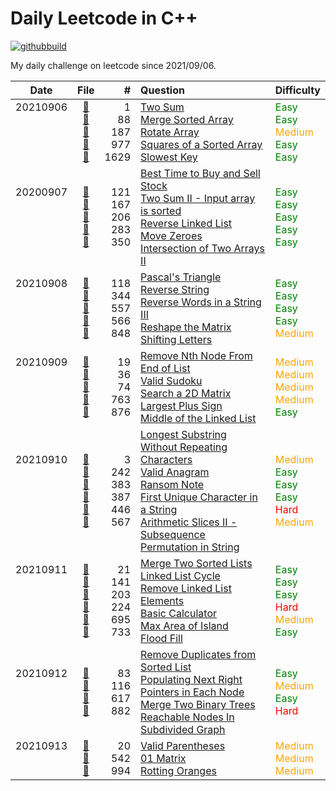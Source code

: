 # Daily Leetcode in C++
[![githubbuild](https://github.com/vNaonLu/Daily_LeetCode/actions/workflows/test.yml/badge.svg)](https://github.com/vNaonLu/Daily_LeetCode/actions) 

My daily challenge on leetcode since 2021/09/06.

|Date|File|# |Question|Difficulty|
|:----:|:--:|-:|:--------|:--------|
|20210906<br><br><br><br><br>|[📄](https://github.com/vNaonLu/Daily_LeetCode/blob/master/src/q0088.hpp)<br>[📄](https://github.com/vNaonLu/Daily_LeetCode/blob/master/src/q0001.hpp)<br>[📄](https://github.com/vNaonLu/Daily_LeetCode/blob/master/src/q0187.hpp)<br>[📄](https://github.com/vNaonLu/Daily_LeetCode/blob/master/src/q0977.hpp)<br>[📄](https://github.com/vNaonLu/Daily_LeetCode/blob/master/src/q1629.hpp)<br>|1<br>88<br>187<br>977<br>1629|[Two Sum](https://leetcode.com/problems/two-sum/)<br>[Merge Sorted Array](https://leetcode.com/problems/merge-sorted-array/)<br>[Rotate Array](https://leetcode.com/problems/rotate-array/)<br>[Squares of a Sorted Array](https://leetcode.com/problems/squares-of-a-sorted-array/)<br>[Slowest Key](https://leetcode.com/problems/slowest-key/)|<span style="color:green">Easy</span><br><span style="color:green">Easy</span><br><span style="color:orange">Medium</span><br><span style="color:green">Easy</span><br><span style="color:green">Easy</span><br>|
|20200907<br><br><br><br><br>|[📄](https://github.com/vNaonLu/Daily_LeetCode/blob/master/src/q0121.hpp)<br>[📄](https://github.com/vNaonLu/Daily_LeetCode/blob/master/src/q0167.hpp)<br>[📄](https://github.com/vNaonLu/Daily_LeetCode/blob/master/src/q0206.hpp)<br>[📄](https://github.com/vNaonLu/Daily_LeetCode/blob/master/src/q0283.hpp)<br>[📄](https://github.com/vNaonLu/Daily_LeetCode/blob/master/src/q0350.hpp)|121<br>167<br>206<br>283<br>350|[Best Time to Buy and Sell Stock](https://leetcode.com/problems/best-time-to-buy-and-sell-stock/)<br>[Two Sum II - Input array is sorted](https://leetcode.com/problems/two-sum-ii---input-array-is-sorted/)<br>[Reverse Linked List](https://leetcode.com/problems/reverse-linked-list/)<br>[Move Zeroes](https://leetcode.com/problems/move-zeroes/)<br>[Intersection of Two Arrays II](https://leetcode.com/problems/intersection-of-two-arrays-ii/)|<span style="color:green">Easy</span><br><span style="color:green">Easy</span><br><span style="color:green">Easy</span><br><span style="color:green">Easy</span><br><span style="color:green">Easy</span>|
|20210908<br><br><br><br><br>|[📄](https://github.com/vNaonLu/Daily_LeetCode/blob/master/src/q0118.hpp)<br>[📄](https://github.com/vNaonLu/Daily_LeetCode/blob/master/src/q0344.hpp)<br>[📄](https://github.com/vNaonLu/Daily_LeetCode/blob/master/src/q0557.hpp)<br>[📄](https://github.com/vNaonLu/Daily_LeetCode/blob/master/src/q0566.hpp)<br>[📄](https://github.com/vNaonLu/Daily_LeetCode/blob/master/src/q0848.hpp)|118<br>344<br>557<br>566<br>848|[Pascal's Triangle](https://leetcode.com/problems/pascal's-triangle/)<br>[Reverse String](https://leetcode.com/problems/reverse-string/)<br>[Reverse Words in a String III](https://leetcode.com/problems/reverse-words-in-a-string-iii/)<br>[Reshape the Matrix](https://leetcode.com/problems/reshape-the-matrix/)<br>[Shifting Letters](https://leetcode.com/problems/shifting-letters/)|<span style="color:green">Easy</span><br><span style="color:green">Easy</span><br><span style="color:green">Easy</span><br><span style="color:green">Easy</span><br><span style="color:orange">Medium</span>|
|20210909<br><br><br><br><br>|[📄](https://github.com/vNaonLu/Daily_LeetCode/blob/master/src/q0019.hpp)<br>[📄](https://github.com/vNaonLu/Daily_LeetCode/blob/master/src/q0036.hpp)<br>[📄](https://github.com/vNaonLu/Daily_LeetCode/blob/master/src/q0074.hpp)<br>[📄](https://github.com/vNaonLu/Daily_LeetCode/blob/master/src/q0763.hpp)<br>[📄](https://github.com/vNaonLu/Daily_LeetCode/blob/master/src/q0876.hpp)|19<br>36<br>74<br>763<br>876|[Remove Nth Node From End of List](https://leetcode.com/problems/remove-nth-node-from-end-of-list/)<br>[Valid Sudoku](https://leetcode.com/problems/valid-sudoku/)<br>[Search a 2D Matrix](https://leetcode.com/problems/search-a-2d-matrix/)<br>[Largest Plus Sign](https://leetcode.com/problems/largest-plus-sign/)<br>[Middle of the Linked List](https://leetcode.com/problems/middle-of-the-linked-list/)|<span style="color:orange">Medium</span><br><span style="color:orange">Medium</span><br><span style="color:orange">Medium</span><br><span style="color:orange">Medium</span><br><span style="color:green">Easy</span>|
|20210910<br><br><br><br><br><br>|[📄](https://github.com/vNaonLu/Daily_LeetCode/blob/master/src/q0003.hpp)<br>[📄](https://github.com/vNaonLu/Daily_LeetCode/blob/master/src/q0242.hpp)<br>[📄](https://github.com/vNaonLu/Daily_LeetCode/blob/master/src/q0383.hpp)<br>[📄](https://github.com/vNaonLu/Daily_LeetCode/blob/master/src/q0387.hpp)<br>[📄](https://github.com/vNaonLu/Daily_LeetCode/blob/master/src/q0446.hpp)<br>[📄](https://github.com/vNaonLu/Daily_LeetCode/blob/master/src/q0567.hpp)|3<br>242<br>383<br>387<br>446<br>567|[Longest Substring Without Repeating Characters](https://leetcode.com/problems/longest-substring-without-repeating-characters/)<br>[Valid Anagram](https://leetcode.com/problems/valid-anagram/)<br>[Ransom Note](https://leetcode.com/problems/ransom-note/)<br>[First Unique Character in a String](https://leetcode.com/problems/first-unique-character-in-a-string/)<br>[Arithmetic Slices II - Subsequence](https://leetcode.com/problems/arithmetic-slices-ii---subsequence/)<br>[Permutation in String](https://leetcode.com/problems/permutation-in-string/)|<span style="color:orange">Medium</span><br><span style="color:green">Easy</span><br><span style="color:green">Easy</span><br><span style="color:green">Easy</span><br><span style="color:red">Hard</span><br><span style="color:orange">Medium</span>|
|20210911<br><br><br><br><br><br>|[📄](https://github.com/vNaonLu/Daily_LeetCode/blob/master/src/q0021.hpp)<br>[📄](https://github.com/vNaonLu/Daily_LeetCode/blob/master/src/q0141.hpp)<br>[📄](https://github.com/vNaonLu/Daily_LeetCode/blob/master/src/q0203.hpp)<br>[📄](https://github.com/vNaonLu/Daily_LeetCode/blob/master/src/q0224.hpp)<br>[📄](https://github.com/vNaonLu/Daily_LeetCode/blob/master/src/q0695.hpp)<br>[📄](https://github.com/vNaonLu/Daily_LeetCode/blob/master/src/q0733.hpp)|21<br>141<br>203<br>224<br>695<br>733|[Merge Two Sorted Lists](https://leetcode.com/problems/merge-two-sorted-lists/)<br>[Linked List Cycle](https://leetcode.com/problems/linked-list-cycle/)<br>[Remove Linked List Elements](https://leetcode.com/problems/remove-linked-list-elements/)<br>[Basic Calculator](https://leetcode.com/problems/basic-calculator/)<br>[Max Area of Island](https://leetcode.com/problems/max-area-of-island/)<br>[Flood Fill](https://leetcode.com/problems/flood-fill/)|<span style="color:green">Easy</span><br><span style="color:green">Easy</span><br><span style="color:green">Easy</span><br><span style="color:red">Hard</span><br><span style="color:orange">Medium</span><br><span style="color:green">Easy</span>|
|20210912<br><br><br><br>|[📄](https://github.com/vNaonLu/Daily_LeetCode/blob/master/src/q0083.hpp)<br>[📄](https://github.com/vNaonLu/Daily_LeetCode/blob/master/src/q0116.hpp)<br>[📄](https://github.com/vNaonLu/Daily_LeetCode/blob/master/src/q0617.hpp)<br>[📄](https://github.com/vNaonLu/Daily_LeetCode/blob/master/src/q0882.hpp)|83<br>116<br>617<br>882|[Remove Duplicates from Sorted List](https://leetcode.com/problems/remove-duplicates-from-sorted-list/)<br>[Populating Next Right Pointers in Each Node](https://leetcode.com/problems/populating-next-right-pointers-in-each-node/)<br>[Merge Two Binary Trees](https://leetcode.com/problems/merge-two-binary-trees/)<br>[Reachable Nodes In Subdivided Graph](https://leetcode.com/problems/reachable-nodes-in-subdivided-graph/)|<span style="color:green">Easy</span><br><span style="color:orange">Medium</span><br><span style="color:green">Easy</span><br><span style="color:red">Hard</span>|
|20210913<br><br><br>|[📄](https://github.com/vNaonLu/Daily_LeetCode/blob/master/src/q0020.hpp)<br>[📄](https://github.com/vNaonLu/Daily_LeetCode/blob/master/src/q0542.hpp)<br>[📄](https://github.com/vNaonLu/Daily_LeetCode/blob/master/src/q0994.hpp)|20<br>542<br>994|[Valid Parentheses](https://leetcode.com/problems/valid-parentheses/)<br>[01 Matrix](https://leetcode.com/problems/01-matrix/)<br>[Rotting Oranges](https://leetcode.com/problems/rotting-oranges/)|<span style="color:orange">Medium</span><br><span style="color:orange">Medium</span><br><span style="color:orange">Medium</span>|